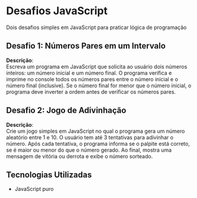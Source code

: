 # Desafios JavaScript

Dois desafios simples em JavaScript para praticar lógica de programação

## Desafio 1: Números Pares em um Intervalo

**Descrição**:  
Escreva um programa em JavaScript que solicita ao usuário dois números inteiros: um número inicial e um número final. O programa verifica e imprime no console todos os números pares entre o número inicial e o número final (inclusive). Se o número final for menor que o número inicial, o programa deve inverter a ordem antes de verificar os números pares.

## Desafio 2: Jogo de Adivinhação

**Descrição**:  
Crie um jogo simples em JavaScript no qual o programa gera um número aleatório entre 1 e 10. O usuário tem até 3 tentativas para adivinhar o número. Após cada tentativa, o programa informa se o palpite está correto, se é maior ou menor do que o número gerado. Ao final, mostra uma mensagem de vitória ou derrota e exibe o número sorteado.

## Tecnologias Utilizadas
- JavaScript puro
